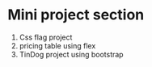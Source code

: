 # Mini project section
<ol>
    <li>Css flag project</li>
    <li>pricing table using flex</li>
    <li>TinDog project using bootstrap</li>
</ol>
